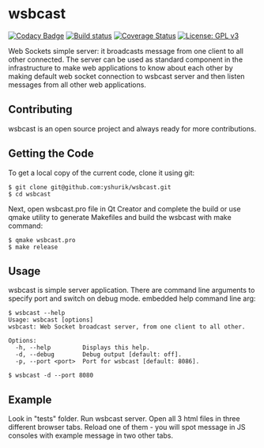 # wsbcast

[![Codacy Badge](https://api.codacy.com/project/badge/Grade/9b45601ac26f4f85a711bf2716f6791f)](https://www.codacy.com/app/yshurik/wsbcast?utm_source=github.com&utm_medium=referral&utm_content=yshurik/wsbcast&utm_campaign=badger)
[![Build status](https://ci.appveyor.com/api/projects/status/1we15jt6crn5kwcw?svg=true)](https://ci.appveyor.com/project/yshurik/wsbcast)
[![Coverage Status](https://coveralls.io/repos/github/yshurik/wsbcast/badge.svg?branch=master)](https://coveralls.io/github/yshurik/wsbcast?branch=master)
[![License: GPL v3](https://img.shields.io/badge/License-GPL%20v3-blue.svg)](http://www.gnu.org/licenses/gpl-3.0)

Web Sockets simple server: it broadcasts message from one client to all other connected.
The server can be used as standard component in the infrastructure to make web applications
to know about each other by making default web socket connection to wsbcast server and then listen
messages from all other web applications.

## Contributing

wsbcast is an open source project and always ready for more contributions.

## Getting the Code

To get a local copy of the current code, clone it using git:

    $ git clone git@github.com:yshurik/wsbcast.git
    $ cd wsbcast
    
Next, open wsbcast.pro file in Qt Creator and complete the build or use qmake utility
to generate Makefiles and build the wsbcast with make command:

    $ qmake wsbcast.pro
    $ make release
    
## Usage 

wsbcast is simple server application. There are command line arguments to specify port and switch on debug mode.
embedded help command line arg:

    $ wsbcast --help
    Usage: wsbcast [options]
    wsbcast: Web Socket broadcast server, from one client to all other.

    Options:
      -h, --help         Displays this help.
      -d, --debug        Debug output [default: off].
      -p, --port <port>  Port for wsbcast [default: 8086].

    $ wsbcast -d --port 8080
    
## Example

Look in "tests" folder. Run wsbcast server. Open all 3 html files in three different browser tabs. Reload one of them - you will spot message in JS consoles with example message in two other tabs.
